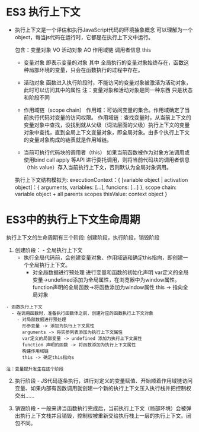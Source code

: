 # ES3 执行上下文

  - 执行上下文是一个评估和执行JavaScript代码的环境抽象概念 可以理解为一个object，每当js代码在运行时，它都是在执行上下文中运行。

    包含：变量对象 VO 
          活动对象 AO
          作用域链
          调用者信息 this

    - 变量对象
      即表示变量的对象 其中 全局执行的变量对象始终存在，函数这种局部环境的变量，只会在函数执行的过程中存在。

    - 活动对象
      函数进入执行阶段时，不能访问的变量对象被激活为活动对象，此时可以访问其中的属性
      注：变量对象和活动对象是同一种东西 只是状态和阶段不同


    - 作用域链（scope chain）
      作用域：可访问变量的集合。作用域确定了当前执行代码对变量的访问权限。
      作用域链：查找变量时，从当前上下文的变量对象中查找，没找到就从父级（词法层面的父级）执行上下文的变量对象中查找，直到全局上下文变量对象，即全局对象。由多个执行上下文的变量对象构成的链表就是作用域链。
    
    - 当前可执行代码块的调用者（this）
      如果当前函数被作为对象方法调用或使用bind call apply 等API 进行委托调用，则将当前代码块的调用者信息（this value）存入当前执行上下文，否则默认为全局对象调用。

    执行上下文结构模拟为:
      executionContext：{
        [variable object | activation object]：{
            arguments,
            variables: [...],
            funcions: [...]
        },
        scope chain: variable object + all parents scopes
        thisValue: context object
      }

# ES3中的执行上下文生命周期
  执行上下文的生命周期有三个阶段: 创建阶段，执行阶段，销毁阶段

  1. 创建阶段：
    - 全局执行上下文
      - 执行全局代码前，会创建变量对象、作用域链和确定this指向，即创建一个全局执行上下文。
        - 对全局数据进行预处理
          进行变量和函数的初始化声明
          var定义的全局变量->undefined添加为全局属性，在浏览器中为window属性。
          function声明的全局函数->将函数添加为window属性
          this -> 指向全局对象

    - 函数执行上下文
      - 在调用函数时，准备执行函数体之前，创建对应的函数执行上下文对象
        - 对局部数据进行预处理
          形参变量 -> 添加为执行上下文属性
          arguments -> 将实参列表添加为执行上下文属性 
          var定义的局部变量 -> undefined 添加为执行上下文属性
          function 声明的函数 -> 将函数添加为执行上下文属性
          构建作用域链
          this -> 确定this指向s
    
    注：变量提升发生在这个阶段

  2. 执行阶段
    - JS代码逐条执行，进行对定义的变量赋值、开始顺着作用域链访问变量、如果内部有函数调用就创建一个新的执行上下文压入执行栈并把控制权交出……

  3. 销毁阶段
    - 一般来讲当函数执行完成后，当前执行上下文（局部环境）会被弹出执行上下文栈并且销毁，控制权被重新交给执行栈上一层的执行上下文。闭包不同。
 